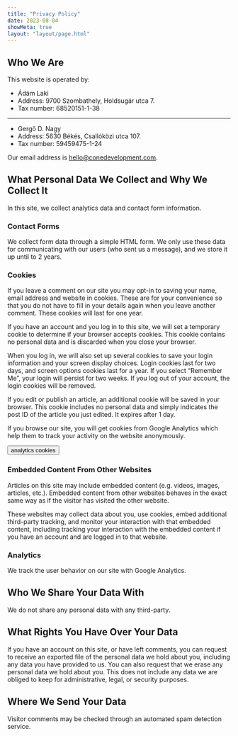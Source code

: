 ```yaml
---
title: "Privacy Policy"
date: 2023-08-04
showMeta: true
layout: "layout/page.html"
---
```


## Who We Are

This website is operated by:

- Ádám Laki
- Address: 9700 Szombathely, Holdsugár utca 7.
- Tax number: 68520151-1-38

---

- Gergő D. Nagy
- Address: 5630 Békés, Csallóközi utca 107.
- Tax number: 59459475-1-24

Our email address is [hello@conedevelopment.com](mailto:hello@conedevelopment.com).

## What Personal Data We Collect and Why We Collect It

In this site, we collect analytics data and contact form information.

### Contact Forms

We collect form data through a simple HTML form. We only use these data for communicating with our users (who sent us a message), and we store it up until to 2 years.

### Cookies

If you leave a comment on our site you may opt-in to saving your name, email address and website in cookies. These are for your convenience so that you do not have to fill in your details again when you leave another comment. These cookies will last for one year.

If you have an account and you log in to this site, we will set a temporary cookie to determine if your browser accepts cookies. This cookie contains no personal data and is discarded when you close your browser.

When you log in, we will also set up several cookies to save your login information and your screen display choices. Login cookies last for two days, and screen options cookies last for a year. If you select “Remember Me”, your login will persist for two weeks. If you log out of your account, the login cookies will be removed.

If you edit or publish an article, an additional cookie will be saved in your browser. This cookie includes no personal data and simply indicates the post ID of the article you just edited. It expires after 1 day.

If you browse our site, you will get cookies from Google Analytics which help them to track your activity on the website anonymously.

<button class="btn btn--primary" data-action="cookie" data-type="analytics" data-on-text="Decline" data-off-text="Accept">analytics cookies</button>

### Embedded Content From Other Websites

Articles on this site may include embedded content (e.g. videos, images, articles, etc.). Embedded content from other websites behaves in the exact same way as if the visitor has visited the other website.

These websites may collect data about you, use cookies, embed additional third-party tracking, and monitor your interaction with that embedded content, including tracking your interaction with the embedded content if you have an account and are logged in to that website.

### Analytics

We track the user behavior on our site with Google Analytics.

## Who We Share Your Data With

We do not share any personal data with any third-party.

## What Rights You Have Over Your Data

If you have an account on this site, or have left comments, you can request to receive an exported file of the personal data we hold about you, including any data you have provided to us. You can also request that we erase any personal data we hold about you. This does not include any data we are obliged to keep for administrative, legal, or security purposes.

## Where We Send Your Data

Visitor comments may be checked through an automated spam detection service.

